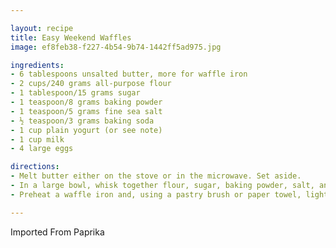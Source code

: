 ```yaml
---

layout: recipe
title: Easy Weekend Waffles
image: ef8feb38-f227-4b54-9b74-1442ff5ad975.jpg

ingredients:
- 6 tablespoons unsalted butter, more for waffle iron
- 2 cups/240 grams all-purpose flour
- 1 tablespoon/15 grams sugar
- 1 teaspoon/8 grams baking powder
- 1 teaspoon/5 grams fine sea salt
- ½ teaspoon/3 grams baking soda
- 1 cup plain yogurt (or see note)
- 1 cup milk
- 4 large eggs

directions:
- Melt butter either on the stove or in the microwave. Set aside.
- In a large bowl, whisk together flour, sugar, baking powder, salt, and baking soda. In a separate bowl, whisk together yogurt, milk, melted butter, and eggs. Fold wet ingredients into dry ingredients.
- Preheat a waffle iron and, using a pastry brush or paper towel, lightly coat with butter. Cook waffles (using about 1/2 cup batter per waffle) until golden and crisp. Butter the iron in between batches as needed. Serve waffles immediately as they are ready, or keep them warm in a 200 degree oven until ready to serve.

---
```

Imported From Paprika